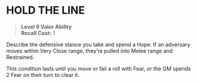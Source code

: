 ﻿# HOLD THE LINE

> **Level 9 Valor Ability**  
> **Recall Cost:** 1

Describe the defensive stance you take and spend a Hope. If an adversary moves within Very Close range, they’re pulled into Melee range and Restrained.

This condition lasts until you move or fail a roll with Fear, or the GM spends 2 Fear on their turn to clear it.

